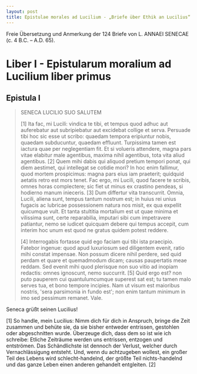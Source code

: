 ```yaml
---
layout: post
title: Epistulae morales ad Lucilium - „Briefe über Ethik an Lucilius“
---
```

Freie Übersetzung und Anmerkung der 124 Briefe von L. ANNAEI SENECAE (c. 4 B.C. – A.D. 65).

# Liber I - Epistularum moralium ad Lucilium liber primus
## Epistula I
> SENECA LUCILIO SUO SALUTEM
>
> [1] Ita fac, mi Lucili: vindica te tibi, et tempus quod adhuc aut auferebatur aut subripiebatur aut excidebat collige et serva. Persuade tibi hoc sic esse ut scribo: quaedam tempora eripiuntur nobis, quaedam subducuntur, quaedam effluunt. Turpissima tamen est iactura quae per neglegentiam fit. Et si volueris attendere, magna pars vitae elabitur male agentibus, maxima nihil agentibus, tota vita aliud agentibus. [2] Quem mihi dabis qui aliquod pretium tempori ponat, qui diem aestimet, qui intellegat se cotidie mori? In hoc enim fallimur, quod mortem prospicimus: magna pars eius iam praeterit; quidquid aetatis retro est mors tenet. Fac ergo, mi Lucili, quod facere te scribis, omnes horas complectere; sic fiet ut minus ex crastino pendeas, si hodierno manum inieceris. [3] Dum differtur vita transcurrit. Omnia, Lucili, aliena sunt, tempus tantum nostrum est; in huius rei unius fugacis ac lubricae possessionem natura nos misit, ex qua expellit quicumque vult. Et tanta stultitia mortalium est ut quae minima et vilissima sunt, certe reparabilia, imputari sibi cum impetravere patiantur, nemo se iudicet quicquam debere qui tempus accepit, cum interim hoc unum est quod ne gratus quidem potest reddere.
>
> [4] Interrogabis fortasse quid ego faciam qui tibi ista praecipio. Fatebor ingenue: quod apud luxuriosum sed diligentem evenit, ratio mihi constat impensae. Non possum dicere nihil perdere, sed quid perdam et quare et quemadmodum dicam; causas paupertatis meae reddam. Sed evenit mihi quod plerisque non suo vitio ad inopiam redactis: omnes ignoscunt, nemo succurrit. [5] Quid ergo est? non puto pauperem cui quantulumcumque superest sat est; tu tamen malo serves tua, et bono tempore incipies. Nam ut visum est maioribus nostris, 'sera parsimonia in fundo est'; non enim tantum minimum in imo sed pessimum remanet. Vale.

Seneca grüßt seinen Lucilius!

[1] So handle, mein Lucilius: Nimm dich für dich in Anspruch, bringe die Zeit zusammen und behüte sie, da sie bisher entweder entrissen, gestohlen oder abgeschnitten wurde. Überzeuge dich, dass dem so ist wie ich schreibe: Etliche Zeiträume werden uns entrissen, entzogen und entströmen. Das Schändlichste ist dennoch der Verlust, welcher durch Vernachlässigung entsteht. Und, wenn du achtzugeben wollest, ein großer Teil des Lebens wird schlecht-handelnd, der größte Teil nichts-handelnd und das ganze Leben einen anderen gehandelt entgleiten. [2]
